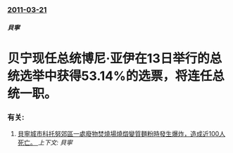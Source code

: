 ### [2011-03-21](/news/2011/03/21/index.md)

##### 貝寧
# 贝宁现任总统博尼·亚伊在13日举行的总统选举中获得53.14%的选票，将连任总统一职。




### 有关:

1. [貝寧城市科托努郊區一處廢物焚燒場燒燬變質麵粉時發生爆炸，造成近100人死亡。 ](/news/2016/09/8/貝寧城市科托努郊區一處廢物焚燒場燒燬變質麵粉時發生爆炸-造成近100人死亡.md) _上下文: 貝寧_
